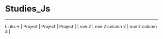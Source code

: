 # Studies_Js
________________

Links-> 
| Project | Project | Project |
| row 2 | row 2 column 2 | row 2 column 3 |
